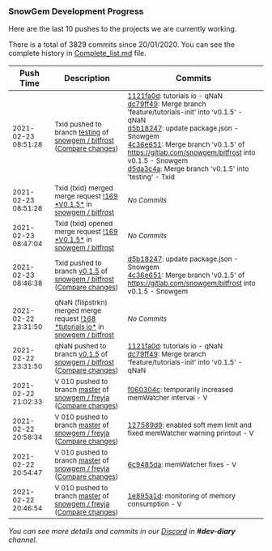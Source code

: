 
### SnowGem Development Progress

Here are the last 10 pushes to the projects we are currently working.

There is a total of 3829 commits since 20/01/2020. You can see the complete history in
 [Complete_list.md](Complete_list.md) file.

| Push Time | Description | Commits |
| --- | --- | --- |
| <sub>2021-02-23 08:51:28</sub> | <sub>Txid pushed to branch [testing](https://gitlab.com/snowgem/bitfrost/commits/testing) of [snowgem / bitfrost](https://gitlab.com/snowgem/bitfrost) ([Compare changes](https://gitlab.com/snowgem/bitfrost/compare/2f1e1bbccf3f37ea21a93e16b145676651e71046...d5da3c4a0d98d3c5e6e8ec30a113a737b7818f94))</sub> | <sub>[1121fa0d](https://gitlab.com/snowgem/bitfrost/-/commit/1121fa0dd509f4cc164a29fb356d41e7c36ffc27): tutorials io - qNaN<br>[dc79ff49](https://gitlab.com/snowgem/bitfrost/-/commit/dc79ff499a164d1ad40324ab7e055ff25ba4df04): Merge branch 'feature/tutorials-init' into 'v0.1.5' - qNaN<br>[d5b18247](https://gitlab.com/snowgem/bitfrost/-/commit/d5b182472e21caf1fbfafe90eb4985a1fbec64c8): update package.json - Snowgem<br>[4c36e651](https://gitlab.com/snowgem/bitfrost/-/commit/4c36e65162b21c4e0042591fb170fe05469ca98b): Merge branch 'v0.1.5' of https://gitlab.com/snowgem/bitfrost into v0.1.5 - Snowgem<br>[d5da3c4a](https://gitlab.com/snowgem/bitfrost/-/commit/d5da3c4a0d98d3c5e6e8ec30a113a737b7818f94): Merge branch 'v0.1.5' into 'testing' - Txid</sub> |
| <sub>2021-02-23 08:51:28</sub> | <sub>Txid (txid) merged merge request [\!169 \*V0\.1\.5\*](https://gitlab.com/snowgem/bitfrost/-/merge_requests/169) in [snowgem / bitfrost](https://gitlab.com/snowgem/bitfrost)</sub> | <sub>_No Commits_</sub> |
| <sub>2021-02-23 08:47:04</sub> | <sub>Txid (txid) opened merge request [\!169 \*V0\.1\.5\*](https://gitlab.com/snowgem/bitfrost/-/merge_requests/169) in [snowgem / bitfrost](https://gitlab.com/snowgem/bitfrost)</sub> | <sub>_No Commits_</sub> |
| <sub>2021-02-23 08:46:38</sub> | <sub>Txid pushed to branch [v0\.1\.5](https://gitlab.com/snowgem/bitfrost/commits/v0.1.5) of [snowgem / bitfrost](https://gitlab.com/snowgem/bitfrost) ([Compare changes](https://gitlab.com/snowgem/bitfrost/compare/dc79ff499a164d1ad40324ab7e055ff25ba4df04...4c36e65162b21c4e0042591fb170fe05469ca98b))</sub> | <sub>[d5b18247](https://gitlab.com/snowgem/bitfrost/-/commit/d5b182472e21caf1fbfafe90eb4985a1fbec64c8): update package.json - Snowgem<br>[4c36e651](https://gitlab.com/snowgem/bitfrost/-/commit/4c36e65162b21c4e0042591fb170fe05469ca98b): Merge branch 'v0.1.5' of https://gitlab.com/snowgem/bitfrost into v0.1.5 - Snowgem</sub> |
| <sub>2021-02-22 23:31:50</sub> | <sub>qNaN (filipstrkn) merged merge request [\!168 \*tutorials io\*](https://gitlab.com/snowgem/bitfrost/-/merge_requests/168) in [snowgem / bitfrost](https://gitlab.com/snowgem/bitfrost)</sub> | <sub>_No Commits_</sub> |
| <sub>2021-02-22 23:31:50</sub> | <sub>qNaN pushed to branch [v0\.1\.5](https://gitlab.com/snowgem/bitfrost/commits/v0.1.5) of [snowgem / bitfrost](https://gitlab.com/snowgem/bitfrost) ([Compare changes](https://gitlab.com/snowgem/bitfrost/compare/383473bff3eac87e3b4200b2c43dbddca0d32b7d...dc79ff499a164d1ad40324ab7e055ff25ba4df04))</sub> | <sub>[1121fa0d](https://gitlab.com/snowgem/bitfrost/-/commit/1121fa0dd509f4cc164a29fb356d41e7c36ffc27): tutorials io - qNaN<br>[dc79ff49](https://gitlab.com/snowgem/bitfrost/-/commit/dc79ff499a164d1ad40324ab7e055ff25ba4df04): Merge branch 'feature/tutorials-init' into 'v0.1.5' - qNaN</sub> |
| <sub>2021-02-22 21:02:33</sub> | <sub>V 010 pushed to branch [master](https://gitlab.com/snowgem/freyja/commits/master) of [snowgem / freyja](https://gitlab.com/snowgem/freyja) ([Compare changes](https://gitlab.com/snowgem/freyja/compare/127589d97e985d9b669b4888097bd0f4c725a406...f060304c8a519b0c5edd1098d70a959b098ebbf3))</sub> | <sub>[f060304c](https://gitlab.com/snowgem/freyja/-/commit/f060304c8a519b0c5edd1098d70a959b098ebbf3): temporarily increased memWatcher interval - V</sub> |
| <sub>2021-02-22 20:58:34</sub> | <sub>V 010 pushed to branch [master](https://gitlab.com/snowgem/freyja/commits/master) of [snowgem / freyja](https://gitlab.com/snowgem/freyja) ([Compare changes](https://gitlab.com/snowgem/freyja/compare/6c9485da0c669a674d28a4458c7b37f35e47006a...127589d97e985d9b669b4888097bd0f4c725a406))</sub> | <sub>[127589d9](https://gitlab.com/snowgem/freyja/-/commit/127589d97e985d9b669b4888097bd0f4c725a406): enabled soft mem limit and fixed memWatcher warning printout - V</sub> |
| <sub>2021-02-22 20:54:47</sub> | <sub>V 010 pushed to branch [master](https://gitlab.com/snowgem/freyja/commits/master) of [snowgem / freyja](https://gitlab.com/snowgem/freyja) ([Compare changes](https://gitlab.com/snowgem/freyja/compare/1e895a1de9333e93ce3c07f4b8d57b89cd9b4746...6c9485da0c669a674d28a4458c7b37f35e47006a))</sub> | <sub>[6c9485da](https://gitlab.com/snowgem/freyja/-/commit/6c9485da0c669a674d28a4458c7b37f35e47006a): memWatcher fixes - V</sub> |
| <sub>2021-02-22 20:46:54</sub> | <sub>V 010 pushed to branch [master](https://gitlab.com/snowgem/freyja/commits/master) of [snowgem / freyja](https://gitlab.com/snowgem/freyja) ([Compare changes](https://gitlab.com/snowgem/freyja/compare/8cd00c7fcb641a3c9e6ddb6ecd47018106d1b127...1e895a1de9333e93ce3c07f4b8d57b89cd9b4746))</sub> | <sub>[1e895a1d](https://gitlab.com/snowgem/freyja/-/commit/1e895a1de9333e93ce3c07f4b8d57b89cd9b4746): monitoring of memory consumption - V</sub> |

_You can see more details and commits in our [Discord](https://discord.gg/zumGnbg) in **#dev-diary** channel._
